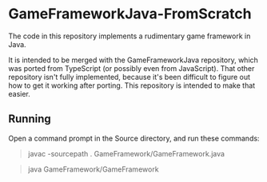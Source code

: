 GameFrameworkJava-FromScratch
=============================

The code in this repository implements a rudimentary game framework in Java.

It is intended to be merged with the GameFrameworkJava repository,
which was ported from TypeScript (or possibly even from JavaScript).
That other repository isn't fully implemented, because it's been difficult
to figure out how to get it working after porting. This repository is
intended to make that easier.

Running
-------

Open a command prompt in the Source directory, and run these commands:

> javac -sourcepath . GameFramework/GameFramework.java

> java GameFramework/GameFramework
